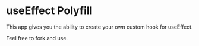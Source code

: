 # useEffect Polyfill

This app gives you the ability to create your own custom hook for useEffect.

Feel free to fork and use.
